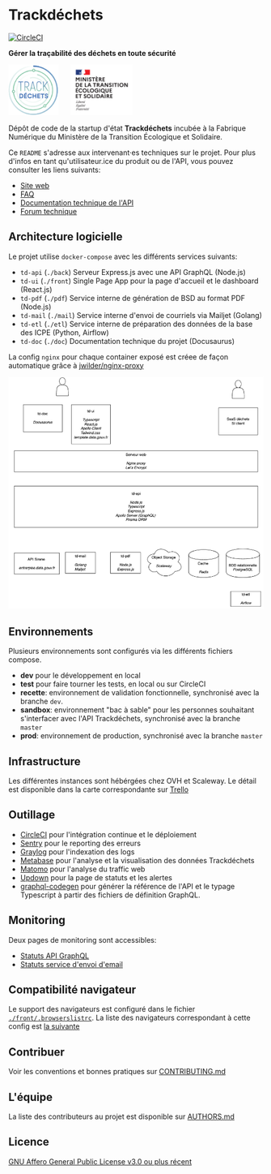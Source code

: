 # Trackdéchets

[![CircleCI](https://circleci.com/gh/MTES-MCT/trackdechets/tree/dev.svg?style=svg)](https://circleci.com/gh/MTES-MCT/trackdechets/tree/dev)

**Gérer la traçabilité des déchets en toute sécurité**

<img height="100px" style="margin-right: 20px" src="./front/public/trackdechets.png" alt="logo"></img>
<img height="100px" src="./front/public/marianne.svg" alt="logo"></img>

Dépôt de code de la startup d'état **Trackdéchets** incubée à la Fabrique Numérique du Ministère de la Transition Écologique et Solidaire.

Ce `README` s'adresse aux intervenant·es techniques sur le projet. Pour plus d'infos en tant qu'utilisateur.ice du produit ou de l'API, vous pouvez consulter les liens suivants:

- [Site web](https://trackdechets.beta.gouv.fr)
- [FAQ](https://faq.trackdechets.fr/)
- [Documentation technique de l'API](https://developers.trackdechets.beta.gouv.fr)
- [Forum technique](https://forum.trackdechets.beta.gouv.fr)

## Architecture logicielle

Le projet utilise `docker-compose` avec les différents services suivants:

- `td-api` (`./back`) Serveur Express.js avec une API GraphQL (Node.js)
- `td-ui` (`./front`) Single Page App pour la page d'accueil et le dashboard (React.js)
- `td-pdf` (`./pdf`) Service interne de génération de BSD au format PDF (Node.js)
- `td-mail` (`./mail`) Service interne d'envoi de courriels via Mailjet (Golang)
- `td-etl` (`./etl`) Service interne de préparation des données de la base des ICPE (Python, Airflow)
- `td-doc` (`./doc`) Documentation technique du projet (Docusaurus)

La config `nginx` pour chaque container exposé est créee de façon automatique grâce à [jwilder/nginx-proxy](https://github.com/nginx-proxy/nginx-proxy)

![stack](./stack.png)

## Environnements

Plusieurs environnements sont configurés via les différents fichiers compose.

- **dev** pour le développement en local
- **test** pour faire tourner les tests, en local ou sur CircleCI
- **recette**: environnement de validation fonctionnelle, synchronisé avec la branche `dev`.
- **sandbox**: environnement "bac à sable" pour les personnes souhaitant s'interfacer avec l'API Trackdéchets, synchronisé avec la branche `master`
- **prod**: environnement de production, synchronisé avec la branche `master`

## Infrastructure

Les différentes instances sont hébérgées chez OVH et Scaleway. Le détail est disponible dans la carte correspondante sur [Trello](https://trello.com/c/zZJskt5m)

## Outillage

- [CircleCI](https://circleci.com/) pour l'intégration continue et le déploiement
- [Sentry](https://sentry.io) pour le reporting des erreurs
- [Graylog](https://www.graylog.org/) pour l'indexation des logs
- [Metabase](https://www.metabase.com/) pour l'analyse et la visualisation des données Trackdéchets
- [Matomo](https://fr.matomo.org/) pour l'analyse du traffic web
- [Updown](https://updown.io/) pour la page de statuts et les alertes
- [graphql-codegen](https://graphql-code-generator.com/) pour générer la référence de l'API et le typage Typescript à partir des fichiers de définition GraphQL.

## Monitoring

Deux pages de monitoring sont accessibles:
- [Statuts API GraphQL](https://status.trackdechets.beta.gouv.fr)
- [Statuts service d'envoi d'email](https://updown.io/jgo1)

## Compatibilité navigateur

Le support des navigateurs est configuré dans le fichier [`./front/.browserslistrc`](./front/.browserslistrc). La liste des navigateurs correspondant à cette config est [la suivante](https://browserl.ist/?q=%3E+0.1%25%2C+not+dead%2C+not+op_mini+all%2C+ie+11)

## Contribuer

Voir les conventions et bonnes pratiques sur [CONTRIBUTING.md](./CONTRIBUTING.md)

## L'équipe

La liste des contributeurs au projet est disponible sur [AUTHORS.md](./AUTHORS.md)

## Licence

[GNU Affero General Public License v3.0 ou plus récent](https://spdx.org/licenses/AGPL-3.0-or-later.html)
